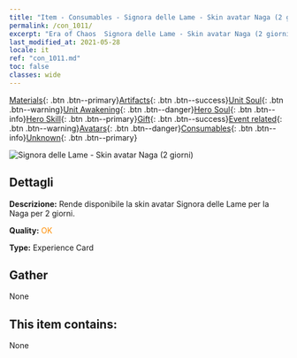 ```yaml
---
title: "Item - Consumables - Signora delle Lame - Skin avatar Naga (2 giorni)"
permalink: /con_1011/
excerpt: "Era of Chaos  Signora delle Lame - Skin avatar Naga (2 giorni)"
last_modified_at: 2021-05-28
locale: it
ref: "con_1011.md"
toc: false
classes: wide
---
```

 [Materials](/ItemsIT/){: .btn .btn--primary}[Artifacts](/ItemsIT/Artifacts/){: .btn .btn--success}[Unit Soul](/ItemsIT/UnitSoul/){: .btn .btn--warning}[Unit Awakening](/ItemsIT/UnitAwakening/){: .btn .btn--danger}[Hero Soul](/ItemsIT/HeroSoul/){: .btn .btn--info}[Hero Skill](/ItemsIT/HeroSkill/){: .btn .btn--primary}[Gift](/ItemsIT/Gift/){: .btn .btn--success}[Event related](/ItemsIT/Events/){: .btn .btn--warning}[Avatars](/ItemsIT/Avatars/){: .btn .btn--danger}[Consumables](/ItemsIT/Consumables/){: .btn .btn--info}[Unknown](/ItemsIT/Unknown/){: .btn .btn--primary}

 ![Signora delle Lame - Skin avatar Naga (2 giorni)](/images/u/ti_najia.jpg)

## Dettagli
 **Descrizione:** Rende disponibile la skin avatar Signora delle Lame per la Naga per 2 giorni.

 **Quality:** <span style="color: #FF8C00">OK</span>

 **Type:** Experience Card

## Gather

  None

## This item contains:

  None

